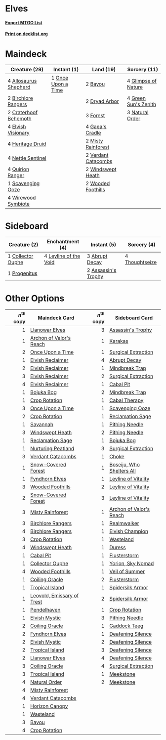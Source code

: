 # Elves

#### [Export MTGO List](../collection/Elves/Elves.txt)
#### [Print on decklist.org](http://decklist.org/?deckmain=4%09Allosaurus%20Shepherd%0A2%09Bayou%0A2%09Birchlore%20Rangers%0A2%09Craterhoof%20Behemoth%0A2%09Dryad%20Arbor%0A4%09Elvish%20Visionary%0A3%09Forest%0A4%09Gaea's%20Cradle%0A4%09Glimpse%20of%20Nature%0A4%09Green%20Sun's%20Zenith%0A4%09Heritage%20Druid%0A2%09Misty%20Rainforest%0A3%09Natural%20Order%0A4%09Nettle%20Sentinel%0A1%09Once%20Upon%20a%20Time%0A4%09Quirion%20Ranger%0A1%09Scavenging%20Ooze%0A2%09Verdant%20Catacombs%0A2%09Windswept%20Heath%0A4%09Wirewood%20Symbiote%0A2%09Wooded%20Foothills&deckside=3%09Abrupt%20Decay%0A2%09Assassin's%20Trophy%0A1%09Collector%20Ouphe%0A4%09Leyline%20of%20the%20Void%0A1%09Progenitus%0A4%09Thoughtseize)
# Maindeck

|                                         Creature (29)                                          |                                         Instant (1)                                         |                                          Land (19)                                           |                                         Sorcery (11)                                          |
|------------------------------------------------------------------------------------------------|---------------------------------------------------------------------------------------------|----------------------------------------------------------------------------------------------|-----------------------------------------------------------------------------------------------|
|4 [Allosaurus Shepherd](http://gatherer.wizards.com/Pages/Card/Details.aspx?multiverseid=489195)|1 [Once Upon a Time](http://gatherer.wizards.com/Pages/Card/Details.aspx?multiverseid=473131)|2 [Bayou](http://gatherer.wizards.com/Pages/Card/Details.aspx?multiverseid=879)               |4 [Glimpse of Nature](http://gatherer.wizards.com/Pages/Card/Details.aspx?multiverseid=75241)  |
|2 [Birchlore Rangers](http://gatherer.wizards.com/Pages/Card/Details.aspx?multiverseid=39836)   |                                                                                             |2 [Dryad Arbor](http://gatherer.wizards.com/Pages/Card/Details.aspx?multiverseid=136196)      |4 [Green Sun's Zenith](http://gatherer.wizards.com/Pages/Card/Details.aspx?multiverseid=413711)|
|2 [Craterhoof Behemoth](http://gatherer.wizards.com/Pages/Card/Details.aspx?multiverseid=240027)|                                                                                             |3 [Forest](http://gatherer.wizards.com/Pages/Card/Details.aspx?multiverseid=439860)           |3 [Natural Order](http://gatherer.wizards.com/Pages/Card/Details.aspx?multiverseid=413719)     |
|4 [Elvish Visionary](http://gatherer.wizards.com/Pages/Card/Details.aspx?multiverseid=175124)   |                                                                                             |4 [Gaea's Cradle](http://gatherer.wizards.com/Pages/Card/Details.aspx?multiverseid=10422)     |                                                                                               |
|4 [Heritage Druid](http://gatherer.wizards.com/Pages/Card/Details.aspx?multiverseid=413713)     |                                                                                             |2 [Misty Rainforest](http://gatherer.wizards.com/Pages/Card/Details.aspx?multiverseid=405102) |                                                                                               |
|4 [Nettle Sentinel](http://gatherer.wizards.com/Pages/Card/Details.aspx?multiverseid=442171)    |                                                                                             |2 [Verdant Catacombs](http://gatherer.wizards.com/Pages/Card/Details.aspx?multiverseid=405113)|                                                                                               |
|4 [Quirion Ranger](http://gatherer.wizards.com/Pages/Card/Details.aspx?multiverseid=3674)       |                                                                                             |2 [Windswept Heath](http://gatherer.wizards.com/Pages/Card/Details.aspx?multiverseid=405115)  |                                                                                               |
|1 [Scavenging Ooze](http://gatherer.wizards.com/Pages/Card/Details.aspx?multiverseid=420783)    |                                                                                             |2 [Wooded Foothills](http://gatherer.wizards.com/Pages/Card/Details.aspx?multiverseid=405116) |                                                                                               |
|4 [Wirewood Symbiote](http://gatherer.wizards.com/Pages/Card/Details.aspx?multiverseid=159322)  |                                                                                             |                                                                                              |                                                                                               |


# Sideboard

|                                        Creature (2)                                        |                                        Enchantment (4)                                         |                                         Instant (5)                                          |                                       Sorcery (4)                                       |
|--------------------------------------------------------------------------------------------|------------------------------------------------------------------------------------------------|----------------------------------------------------------------------------------------------|-----------------------------------------------------------------------------------------|
|1 [Collector Ouphe](http://gatherer.wizards.com/Pages/Card/Details.aspx?multiverseid=464107)|4 [Leyline of the Void](http://gatherer.wizards.com/Pages/Card/Details.aspx?multiverseid=107682)|3 [Abrupt Decay](http://gatherer.wizards.com/Pages/Card/Details.aspx?multiverseid=456061)     |4 [Thoughtseize](http://gatherer.wizards.com/Pages/Card/Details.aspx?multiverseid=438676)|
|1 [Progenitus](http://gatherer.wizards.com/Pages/Card/Details.aspx?multiverseid=179496)     |                                                                                                |2 [Assassin's Trophy](http://gatherer.wizards.com/Pages/Card/Details.aspx?multiverseid=452902)|                                                                                         |


# Other Options

|*n*<sup>th</sup> copy|                                            Maindeck Card                                            |*n*<sup>th</sup> copy|                                          Sideboard Card                                           |
|--------------------:|-----------------------------------------------------------------------------------------------------|--------------------:|---------------------------------------------------------------------------------------------------|
|                    1|[Llanowar Elves](http://gatherer.wizards.com/Pages/Card/Details.aspx?multiverseid=129626)            |                    3|[Assassin's Trophy](http://gatherer.wizards.com/Pages/Card/Details.aspx?multiverseid=452902)       |
|                    1|[Archon of Valor's Reach](http://gatherer.wizards.com/Pages/Card/Details.aspx?multiverseid=446042)   |                    1|[Karakas](http://gatherer.wizards.com/Pages/Card/Details.aspx?multiverseid=413782)                 |
|                    2|[Once Upon a Time](http://gatherer.wizards.com/Pages/Card/Details.aspx?multiverseid=473131)          |                    1|[Surgical Extraction](http://gatherer.wizards.com/Pages/Card/Details.aspx?multiverseid=397706)     |
|                    1|[Elvish Reclaimer](http://gatherer.wizards.com/Pages/Card/Details.aspx?multiverseid=466923)          |                    4|[Abrupt Decay](http://gatherer.wizards.com/Pages/Card/Details.aspx?multiverseid=456061)            |
|                    2|[Elvish Reclaimer](http://gatherer.wizards.com/Pages/Card/Details.aspx?multiverseid=466923)          |                    1|[Mindbreak Trap](http://gatherer.wizards.com/Pages/Card/Details.aspx?multiverseid=197532)          |
|                    3|[Elvish Reclaimer](http://gatherer.wizards.com/Pages/Card/Details.aspx?multiverseid=466923)          |                    2|[Surgical Extraction](http://gatherer.wizards.com/Pages/Card/Details.aspx?multiverseid=397706)     |
|                    4|[Elvish Reclaimer](http://gatherer.wizards.com/Pages/Card/Details.aspx?multiverseid=466923)          |                    1|[Cabal Pit](http://gatherer.wizards.com/Pages/Card/Details.aspx?multiverseid=29904)                |
|                    1|[Bojuka Bog](http://gatherer.wizards.com/Pages/Card/Details.aspx?multiverseid=376269)                |                    2|[Mindbreak Trap](http://gatherer.wizards.com/Pages/Card/Details.aspx?multiverseid=197532)          |
|                    1|[Crop Rotation](http://gatherer.wizards.com/Pages/Card/Details.aspx?multiverseid=417430)             |                    1|[Cabal Therapy](http://gatherer.wizards.com/Pages/Card/Details.aspx?multiverseid=413625)           |
|                    3|[Once Upon a Time](http://gatherer.wizards.com/Pages/Card/Details.aspx?multiverseid=473131)          |                    1|[Scavenging Ooze](http://gatherer.wizards.com/Pages/Card/Details.aspx?multiverseid=420783)         |
|                    2|[Crop Rotation](http://gatherer.wizards.com/Pages/Card/Details.aspx?multiverseid=417430)             |                    1|[Reclamation Sage](http://gatherer.wizards.com/Pages/Card/Details.aspx?multiverseid=389651)        |
|                    1|[Savannah](http://gatherer.wizards.com/Pages/Card/Details.aspx?multiverseid=881)                     |                    1|[Pithing Needle](http://gatherer.wizards.com/Pages/Card/Details.aspx?multiverseid=129526)          |
|                    3|[Windswept Heath](http://gatherer.wizards.com/Pages/Card/Details.aspx?multiverseid=405115)           |                    2|[Pithing Needle](http://gatherer.wizards.com/Pages/Card/Details.aspx?multiverseid=129526)          |
|                    1|[Reclamation Sage](http://gatherer.wizards.com/Pages/Card/Details.aspx?multiverseid=389651)          |                    1|[Bojuka Bog](http://gatherer.wizards.com/Pages/Card/Details.aspx?multiverseid=376269)              |
|                    1|[Nurturing Peatland](http://gatherer.wizards.com/Pages/Card/Details.aspx?multiverseid=464192)        |                    3|[Surgical Extraction](http://gatherer.wizards.com/Pages/Card/Details.aspx?multiverseid=397706)     |
|                    3|[Verdant Catacombs](http://gatherer.wizards.com/Pages/Card/Details.aspx?multiverseid=405113)         |                    1|[Choke](http://gatherer.wizards.com/Pages/Card/Details.aspx?multiverseid=45431)                    |
|                    1|[Snow-Covered Forest](http://gatherer.wizards.com/Pages/Card/Details.aspx?multiverseid=121192)       |                    1|[Boseiju, Who Shelters All](http://gatherer.wizards.com/Pages/Card/Details.aspx?multiverseid=75305)|
|                    1|[Fyndhorn Elves](http://gatherer.wizards.com/Pages/Card/Details.aspx?multiverseid=2568)              |                    1|[Leyline of Vitality](http://gatherer.wizards.com/Pages/Card/Details.aspx?multiverseid=205031)     |
|                    3|[Wooded Foothills](http://gatherer.wizards.com/Pages/Card/Details.aspx?multiverseid=405116)          |                    2|[Leyline of Vitality](http://gatherer.wizards.com/Pages/Card/Details.aspx?multiverseid=205031)     |
|                    2|[Snow-Covered Forest](http://gatherer.wizards.com/Pages/Card/Details.aspx?multiverseid=121192)       |                    3|[Leyline of Vitality](http://gatherer.wizards.com/Pages/Card/Details.aspx?multiverseid=205031)     |
|                    3|[Misty Rainforest](http://gatherer.wizards.com/Pages/Card/Details.aspx?multiverseid=405102)          |                    1|[Archon of Valor's Reach](http://gatherer.wizards.com/Pages/Card/Details.aspx?multiverseid=446042) |
|                    3|[Birchlore Rangers](http://gatherer.wizards.com/Pages/Card/Details.aspx?multiverseid=39836)          |                    1|[Realmwalker](http://gatherer.wizards.com/Pages/Card/Details.aspx?multiverseid=503804)             |
|                    4|[Birchlore Rangers](http://gatherer.wizards.com/Pages/Card/Details.aspx?multiverseid=39836)          |                    1|[Elvish Champion](http://gatherer.wizards.com/Pages/Card/Details.aspx?multiverseid=129534)         |
|                    3|[Crop Rotation](http://gatherer.wizards.com/Pages/Card/Details.aspx?multiverseid=417430)             |                    1|[Wasteland](http://gatherer.wizards.com/Pages/Card/Details.aspx?multiverseid=413790)               |
|                    4|[Windswept Heath](http://gatherer.wizards.com/Pages/Card/Details.aspx?multiverseid=405115)           |                    1|[Duress](http://gatherer.wizards.com/Pages/Card/Details.aspx?multiverseid=14557)                   |
|                    1|[Cabal Pit](http://gatherer.wizards.com/Pages/Card/Details.aspx?multiverseid=29904)                  |                    1|[Flusterstorm](http://gatherer.wizards.com/Pages/Card/Details.aspx?multiverseid=228255)            |
|                    1|[Collector Ouphe](http://gatherer.wizards.com/Pages/Card/Details.aspx?multiverseid=464107)           |                    1|[Yorion, Sky Nomad](http://gatherer.wizards.com/Pages/Card/Details.aspx?multiverseid=479752)       |
|                    4|[Wooded Foothills](http://gatherer.wizards.com/Pages/Card/Details.aspx?multiverseid=405116)          |                    1|[Veil of Summer](http://gatherer.wizards.com/Pages/Card/Details.aspx?multiverseid=466952)          |
|                    1|[Coiling Oracle](http://gatherer.wizards.com/Pages/Card/Details.aspx?multiverseid=405176)            |                    2|[Flusterstorm](http://gatherer.wizards.com/Pages/Card/Details.aspx?multiverseid=228255)            |
|                    1|[Tropical Island](http://gatherer.wizards.com/Pages/Card/Details.aspx?multiverseid=884)              |                    1|[Spidersilk Armor](http://gatherer.wizards.com/Pages/Card/Details.aspx?multiverseid=243449)        |
|                    1|[Leovold, Emissary of Trest](http://gatherer.wizards.com/Pages/Card/Details.aspx?multiverseid=416834)|                    2|[Spidersilk Armor](http://gatherer.wizards.com/Pages/Card/Details.aspx?multiverseid=243449)        |
|                    1|[Pendelhaven](http://gatherer.wizards.com/Pages/Card/Details.aspx?multiverseid=442233)               |                    1|[Crop Rotation](http://gatherer.wizards.com/Pages/Card/Details.aspx?multiverseid=417430)           |
|                    1|[Elvish Mystic](http://gatherer.wizards.com/Pages/Card/Details.aspx?multiverseid=389499)             |                    3|[Pithing Needle](http://gatherer.wizards.com/Pages/Card/Details.aspx?multiverseid=129526)          |
|                    2|[Coiling Oracle](http://gatherer.wizards.com/Pages/Card/Details.aspx?multiverseid=405176)            |                    1|[Gaddock Teeg](http://gatherer.wizards.com/Pages/Card/Details.aspx?multiverseid=140188)            |
|                    2|[Fyndhorn Elves](http://gatherer.wizards.com/Pages/Card/Details.aspx?multiverseid=2568)              |                    1|[Deafening Silence](http://gatherer.wizards.com/Pages/Card/Details.aspx?multiverseid=472972)       |
|                    2|[Elvish Mystic](http://gatherer.wizards.com/Pages/Card/Details.aspx?multiverseid=389499)             |                    2|[Deafening Silence](http://gatherer.wizards.com/Pages/Card/Details.aspx?multiverseid=472972)       |
|                    2|[Tropical Island](http://gatherer.wizards.com/Pages/Card/Details.aspx?multiverseid=884)              |                    3|[Deafening Silence](http://gatherer.wizards.com/Pages/Card/Details.aspx?multiverseid=472972)       |
|                    2|[Llanowar Elves](http://gatherer.wizards.com/Pages/Card/Details.aspx?multiverseid=129626)            |                    4|[Deafening Silence](http://gatherer.wizards.com/Pages/Card/Details.aspx?multiverseid=472972)       |
|                    3|[Coiling Oracle](http://gatherer.wizards.com/Pages/Card/Details.aspx?multiverseid=405176)            |                    4|[Surgical Extraction](http://gatherer.wizards.com/Pages/Card/Details.aspx?multiverseid=397706)     |
|                    3|[Tropical Island](http://gatherer.wizards.com/Pages/Card/Details.aspx?multiverseid=884)              |                    1|[Meekstone](http://gatherer.wizards.com/Pages/Card/Details.aspx?multiverseid=628)                  |
|                    4|[Natural Order](http://gatherer.wizards.com/Pages/Card/Details.aspx?multiverseid=413719)             |                    2|[Meekstone](http://gatherer.wizards.com/Pages/Card/Details.aspx?multiverseid=628)                  |
|                    4|[Misty Rainforest](http://gatherer.wizards.com/Pages/Card/Details.aspx?multiverseid=405102)          |                     |                                                                                                   |
|                    4|[Verdant Catacombs](http://gatherer.wizards.com/Pages/Card/Details.aspx?multiverseid=405113)         |                     |                                                                                                   |
|                    1|[Horizon Canopy](http://gatherer.wizards.com/Pages/Card/Details.aspx?multiverseid=409571)            |                     |                                                                                                   |
|                    1|[Wasteland](http://gatherer.wizards.com/Pages/Card/Details.aspx?multiverseid=413790)                 |                     |                                                                                                   |
|                    3|[Bayou](http://gatherer.wizards.com/Pages/Card/Details.aspx?multiverseid=879)                        |                     |                                                                                                   |
|                    4|[Crop Rotation](http://gatherer.wizards.com/Pages/Card/Details.aspx?multiverseid=417430)             |                     |                                                                                                   |

